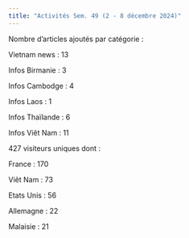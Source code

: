```yaml
---
title: "Activités Sem. 49 (2 - 8 décembre 2024)"
---
```

Nombre d’articles ajoutés par catégorie :

Vietnam news : 13

Infos Birmanie : 3

Infos Cambodge : 4

Infos Laos : 1

Infos Thaïlande : 6

Infos Viêt Nam : 11

427 visiteurs uniques dont :

France : 170

Viêt Nam : 73

Etats Unis : 56

Allemagne : 22

Malaisie : 21